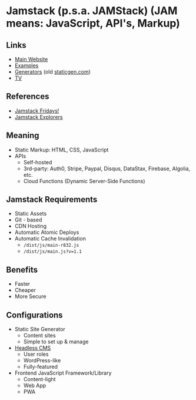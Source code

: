 # Jamstack (p.s.a. JAMStack) (JAM means: JavaScript, API's, Markup)

<!--
zART-stack

https://screencasts.alterclass.io/courses/build-a-serverless-jamstack-micro-blogging-app-using-nextjs-tailwind-css-and-faunadb

https://www.jamesqquick.com/blog/authenticated-jamstack-app-with-next-js-airtable-auth0-and-tailwind-css
https://www.freecodecamp.org/news/jamstack-full-course/
https://courses.jamstack.training/
https://swizec.com/blog/connecting-gumroad-to-auth0-for-paywalled-jamstack-apps/
https://www.jamesqquick.com/blog/authenticated-jamstack-app-with-next-js-airtable-auth0-and-tailwind-css
https://khaledgarbaya.podia.com/realworld-jamstack?coupon=EPAJTZQ

Pre-rendering
De-coupling
-->

## Links

- [Main Website](https://jamstack.org)
- [Examples](https://jamstack.org/examples/)
- [Generators](https://jamstack.org/generators/) (old [staticgen.com](https://staticgen.com))
- [TV](https://jamstack.org/tv/)

## References

- [Jamstack Fridays!](https://jamstackfridays.dev/)
- [Jamstack Explorers](https://explorers.netlify.com/)

## Meaning

- Static Markup: HTML, CSS, JavaScript
- APIs
  - Self-hosted
  - 3rd-party: Auth0, Stripe, Paypal, Disqus, DataStax, Firebase, Algolia, etc.
  - Cloud Functions (Dynamic Server-Side Functions)

## Jamstack Requirements

- Static Assets
- Git - based
- CDN Hosting
- Automatic Atomic Deploys
- Automatic Cache Invalidation
  - `/dist/js/main-r832.js`
  - `/dist/js/main.js?v=1.1`

## Benefits

- Faster
- Cheaper
- More Secure

## Configurations

- Static Site Generator
  - Content sites
  - Simple to set up & manage
- [Headless CMS](/headless-cms.md)
  - User roles
  - WordPress-like
  - Fully-featured
- Frontend JavaScript Framework/Library
  - Content-light
  - Web App
  - PWA

<!-- ##

- Gatsby
- Next.js
- Nuxt.js
- Eleventy (11ty)
- Hugo -->

<!-- ##

- Netlify
- Vercel
- AWS
- Cloudflare -->
